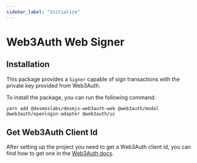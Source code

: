 ```yaml
---
sidebar_label: "Initialize"
---
```


# Web3Auth Web Signer

## Installation

This package provides a `Signer` capable of sign transactions with the private key provided from Web3Auth.

To install the package, you can run the following command:

```shell
yarn add @desmoslabs/desmjs-web3auth-web @web3auth/modal @web3auth/openlogin-adapter @web3auth/ui
```

## Get Web3Auth Client Id

After setting up the project you need to get a Web3Auth client id, you can find how to
get one in the [Web3Auth docs](https://web3auth.io/docs/developer-dashboard/get-client-id).

